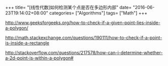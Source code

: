 +++
title= "[线性代数]如何检测某个点是否在多边形内部"
date= "2016-06-23T19:14:02+08:00"
categories= ["Algorithms"]
tags= ["Math"]
+++

http://www.geeksforgeeks.org/how-to-check-if-a-given-point-lies-inside-a-polygon/

http://math.stackexchange.com/questions/190111/how-to-check-if-a-point-is-inside-a-rectangle

http://stackoverflow.com/questions/217578/how-can-i-determine-whether-a-2d-point-is-within-a-polygon#
